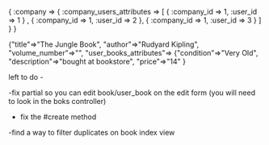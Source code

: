 { :company =>
    { :company_users_attributes =>
        [
          { :company_id => 1, :user_id => 1 } ,
          { :company_id => 1, :user_id => 2 },
          { :company_id => 1, :user_id => 3 }
        ]
    }
}

{"title"=>"The Jungle Book", "author"=>"Rudyard Kipling", "volume_number"=>"", "user_books_attributes"=>
 {"condition"=>"Very Old",
 "description"=>"bought at bookstore",
 "price"=>"14"
  }


left to do -

-fix partial so you can edit book/user_book on the edit form (you will need to look in the boks controller)

- fix the #create method

-find a way to filter duplicates on book index view 
